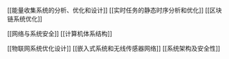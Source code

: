 [[能量收集系统的分析、优化和设计]]
[[实时任务的静态时序分析和优化]]
[[区块链系统优化]]

[[网络与系统安全]]
[[计算机体系结构]]

[[物联网系统优化设计]]
[[嵌入式系统和无线传感器网络]]
[[系统架构及安全性]]

